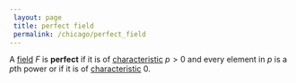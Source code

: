 ```yaml
---
 layout: page
 title: perfect field
 permalink: /chicago/perfect_field
---
```

A [field](https://mathgloss.github.io/MathGloss/field) $F$ is **perfect** if it is of [characteristic](https://mathgloss.github.io/MathGloss/characteristic_of_a_field) $p>0$ and every element in $p$ is a $p$th power or if it is of [characteristic](https://mathgloss.github.io/MathGloss/##########################characteristic) $0$. 